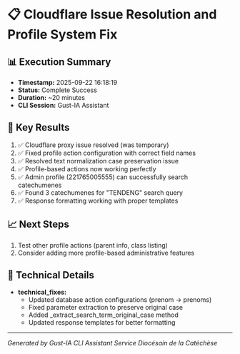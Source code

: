 # 📋 Cloudflare Issue Resolution and Profile System Fix

## 📊 Execution Summary
- **Timestamp:** 2025-09-22 16:18:19
- **Status:** Complete Success
- **Duration:** ~20 minutes
- **CLI Session:** Gust-IA Assistant

## 🎯 Key Results
1. ✅ Cloudflare proxy issue resolved (was temporary)
2. ✅ Fixed profile action configuration with correct field names
3. ✅ Resolved text normalization case preservation issue
4. ✅ Profile-based actions now working perfectly
5. ✅ Admin profile (221765005555) can successfully search catechumenes
6. ✅ Found 3 catechumenes for "TENDENG" search query
7. ✅ Response formatting working with proper templates

## 📈 Next Steps
1. Test other profile actions (parent info, class listing)
2. Consider adding more profile-based administrative features

## 🔧 Technical Details
- **technical_fixes:**
  - Updated database action configurations (prenom → prenoms)
  - Fixed parameter extraction to preserve original case
  - Added _extract_search_term_original_case method
  - Updated response templates for better formatting

---

*Generated by Gust-IA CLI Assistant*
*Service Diocésain de la Catéchèse*
